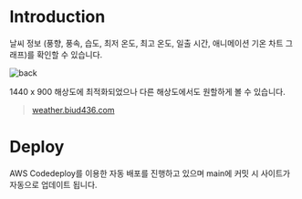 # Introduction

날씨 정보 (풍향, 풍속, 습도, 최저 온도, 최고 온도, 일출 시간, 애니메이션 기온 차트 그래프)를 확인할 수 있습니다.

![back](https://user-images.githubusercontent.com/13586185/169680914-72cf246c-e00c-4c33-8c31-00228a08313a.gif)

1440 x 900 해상도에 최적화되었으나 다른 해상도에서도 원할하게 볼 수 있습니다.

> [weather.biud436.com](https://weather.biud436.com/)

# Deploy

AWS Codedeploy를 이용한 자동 배포를 진행하고 있으며 main에 커밋 시 사이트가 자동으로 업데이트 됩니다.
